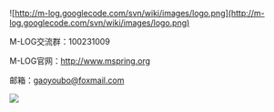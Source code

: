 ![http://m-log.googlecode.com/svn/wiki/images/logo.png](http://m-log.googlecode.com/svn/wiki/images/logo.png)

M-LOG交流群：100231009

M-LOG官网：http://www.mspring.org

邮箱：gaoyoubo@foxmail.com

[![](http://www.mspring.org/images/alipay-me.png)](https://me.alipay.com/gaoyoubo)